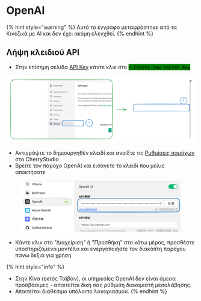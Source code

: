 # OpenAI


{% hint style="warning" %}
Αυτό το έγγραφο μεταφράστηκε από τα Κινεζικά με AI και δεν έχει ακόμη ελεγχθεί.
{% endhint %}




## Λήψη κλειδιού API

* Στην επίσημη σελίδα [API Key](https://platform.openai.com/api-keys) κάντε κλικ στο <mark style="background-color:green;">`+ Create new secret key`</mark>

<img src="../../.gitbook/assets/file.excalidraw (1).svg" alt="" class="gitbook-drawing">

* Αντιγράψτε το δημιουργηθέν κλειδί και ανοίξτε τις [Ρυθμίσεις παρόχων](broken-reference) στο CherryStudio
* Βρείτε τον πάροχο OpenAI και εισάγετε το κλειδί που μόλις αποκτήσατε

<figure><img src="../../.gitbook/assets/image (9) (2).png" alt=""><figcaption></figcaption></figure>

* Κάντε κλικ στο "Διαχείριση" ή "Προσθήκη" στο κάτω μέρος, προσθέστε υποστηριζόμενα μοντέλα και ενεργοποιήστε τον διακόπτη παρόχου πάνω δεξιά για χρήση.

{% hint style="info" %}
- Στην Κίνα (εκτός Ταϊβάν), οι υπηρεσίες OpenAI δεν είναι άμεσα προσβάσιμες - απαιτείται δική σας ρύθμιση διακομιστή μεσολάβησης.
- Απαιτείται διαθέσιμο υπόλοιπο λογαριασμού.
{% endhint %}